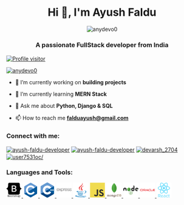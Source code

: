 <h1 align="center">Hi 👋, I'm Ayush Faldu </h1>
<p align="center">
  <img src="https://raw.githubusercontent.com/blackcater/blackcater/main/images/banner.gif" alt="anydevo0" />
</p>
<h3 align="center">A passionate FullStack developer from India</h3>

<a href="https://komarev.com/ghpvc/?username=falduayush">
  <img align="center" src="https://komarev.com/ghpvc/?username=falduayush&label=Visitors&color=0e75b6&style=flat" alt="Profile visitor"/>
</a>
<p>
  
</p>


<p align="left"> <a href="https://github.com/ryo-ma/github-profile-trophy"><img src="https://github-profile-trophy.vercel.app/?username=falduayush" alt="anydevo0" /></a> </p>

- 🔭 I’m currently working on **building projects**

- 🌱 I’m currently learning **MERN Stack**

- 💬 Ask me about **Python, Django & SQL**

- 📫 How to reach me **falduayush@gmail.com**

<h3 align="left">Connect with me:</h3>
<p align="left">
<a href="https://www.linkedin.com/in/ayush-faldu-50617618a/" target="blank"><img align="center" src="https://raw.githubusercontent.com/rahuldkjain/github-profile-readme-generator/master/src/images/icons/Social/linked-in-alt.svg" alt="ayush-faldu-developer" height="30" width="40" /></a>
<a href="https://www.instagram.com/ayush.faldu.1111" target="blank"><img align="center" src="https://raw.githubusercontent.com/rahuldkjain/github-profile-readme-generator/master/src/images/icons/Social/instagram.svg" alt="ayush-faldu-developer" height="30" width="40" /></a>
<a href="https://www.codechef.com/users/falduayush" target="blank"><img align="center" src="https://cdn.jsdelivr.net/npm/simple-icons@3.1.0/icons/codechef.svg" alt="devarsh_2704" height="30" width="40" /></a>
<a href="https://leetcode.com/falduayush/" target="blank"><img align="center" src="https://raw.githubusercontent.com/rahuldkjain/github-profile-readme-generator/master/src/images/icons/Social/leet-code.svg" alt="user7531oc/" height="30" width="40" /></a>
</p>

<h3 align="left">Languages and Tools:</h3>
<p align="left"> <a href="https://getbootstrap.com" target="_blank" rel="noreferrer"> <img src="https://raw.githubusercontent.com/devicons/devicon/master/icons/bootstrap/bootstrap-plain-wordmark.svg" alt="bootstrap" width="40" height="40"/> </a> <a href="https://www.cprogramming.com/" target="_blank" rel="noreferrer"> <img src="https://raw.githubusercontent.com/devicons/devicon/master/icons/c/c-original.svg" alt="c" width="40" height="40"/> </a> <a href="https://www.w3schools.com/cpp/" target="_blank" rel="noreferrer"> <img src="https://raw.githubusercontent.com/devicons/devicon/master/icons/cplusplus/cplusplus-original.svg" alt="cplusplus" width="40" height="40"/> </a> <a href="https://expressjs.com" target="_blank" rel="noreferrer"> <img src="https://raw.githubusercontent.com/devicons/devicon/master/icons/express/express-original-wordmark.svg" alt="express" width="40" height="40"/> </a> <a href="https://www.java.com" target="_blank" rel="noreferrer"> <img src="https://raw.githubusercontent.com/devicons/devicon/master/icons/java/java-original.svg" alt="java" width="40" height="40"/> </a> <a href="https://developer.mozilla.org/en-US/docs/Web/JavaScript" target="_blank" rel="noreferrer"> <img src="https://raw.githubusercontent.com/devicons/devicon/master/icons/javascript/javascript-original.svg" alt="javascript" width="40" height="40"/> </a> <a href="https://www.mongodb.com/" target="_blank" rel="noreferrer"> <img src="https://raw.githubusercontent.com/devicons/devicon/master/icons/mongodb/mongodb-original-wordmark.svg" alt="mongodb" width="40" height="40"/> </a> <a href="https://nodejs.org" target="_blank" rel="noreferrer"> <img src="https://raw.githubusercontent.com/devicons/devicon/master/icons/nodejs/nodejs-original-wordmark.svg" alt="nodejs" width="40" height="40"/> </a> <a href="https://www.oracle.com/" target="_blank" rel="noreferrer"> <img src="https://raw.githubusercontent.com/devicons/devicon/master/icons/oracle/oracle-original.svg" alt="oracle" width="40" height="40"/> </a> <a href="https://reactjs.org/" target="_blank" rel="noreferrer"> <img src="https://raw.githubusercontent.com/devicons/devicon/master/icons/react/react-original-wordmark.svg" alt="react" width="40" height="40"/> </a> </p>


